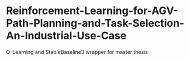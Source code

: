# Reinforcement-Learning-for-AGV-Path-Planning-and-Task-Selection-An-Industrial-Use-Case
Q-Learning and StableBaseline3 wrapper for master thesis
